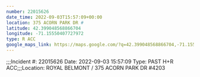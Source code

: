 ```yaml
---
number: 22015626
date_time: 2022-09-03T15:57:09+00:00
location: 375 ACORN PARK DR #
latitude: 42.399048568866704
longitude: -71.15550407727972
type: R ACC
google_maps_link: https://maps.google.com/?q=42.399048568866704,-71.15550407727972
---
```


;;;Incident #: 22015626  Date: 2022-09-03 15:57:09   Type: PAST H+R ACC;;;Location: ROYAL BELMONT / 375 ACORN PARK DR #4203
